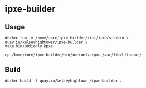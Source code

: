 # ipxe-builder

## Usage

```
docker run -v /home/core/ipxe-builder/bin:/ipxe/src/bin \
quay.io/kelseyhightower/ipxe-builder \
make bin/undionly.kpxe
```

```
cp /home/core/ipxe-builder/bin/undionly.kpxe /var/lib/tftpboot/
```

## Build

```
docker build -t quay.io/kelseyhightower/ipxe-builder .
```
